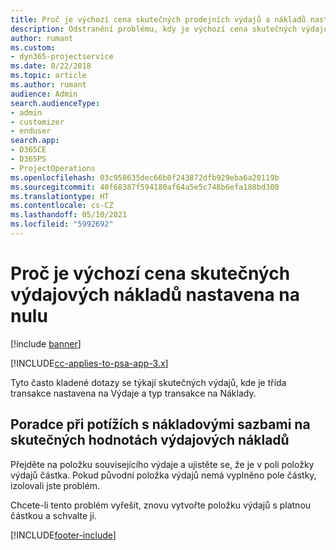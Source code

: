 ```yaml
---
title: Proč je výchozí cena skutečných prodejních výdajů a nákladů nastavena na nulu?
description: Odstranění problému, kdy je výchozí cena skutečných výdajových nákladů nastavena na nulu.
author: rumant
ms.custom:
- dyn365-projectservice
ms.date: 8/22/2018
ms.topic: article
ms.author: rumant
audience: Admin
search.audienceType:
- admin
- customizer
- enduser
search.app:
- D365CE
- D365PS
- ProjectOperations
ms.openlocfilehash: 03c958635dec66b0f243872dfb929eba6a20119b
ms.sourcegitcommit: 40f68387f594180af64a5e5c748b6efa188bd300
ms.translationtype: HT
ms.contentlocale: cs-CZ
ms.lasthandoff: 05/10/2021
ms.locfileid: "5992692"
---
```

# <a name="why-is-the-price-defaulting-to-zero-on-expense-cost-actuals"></a>Proč je výchozí cena skutečných výdajových nákladů nastavena na nulu

[!include [banner](../includes/psa-now-project-operations.md)]

[!INCLUDE[cc-applies-to-psa-app-3.x](../includes/cc-applies-to-psa-app-3x.md)]

Tyto často kladené dotazy se týkají skutečných výdajů, kde je třída transakce nastavena na Výdaje a typ transakce na Náklady.

## <a name="troubleshooting-cost-rates-on-expense-cost-actuals"></a>Poradce při potížích s nákladovými sazbami na skutečných hodnotách výdajových nákladů

Přejděte na položku souvisejícího výdaje a ujistěte se, že je v poli položky výdajů částka. Pokud původní položka výdajů nemá vyplněno pole částky, izolovali jste problém.
 
Chcete-li tento problém vyřešit, znovu vytvořte položku výdajů s platnou částkou a schvalte ji.


[!INCLUDE[footer-include](../includes/footer-banner.md)]